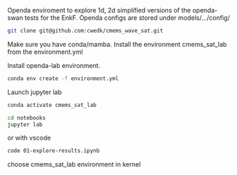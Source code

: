Openda enviroment to explore 1d, 2d simplified versions of the openda-swan tests for the EnkF. Openda configs are stored under models/.../config/

```sh
git clone git@github.com:cwedk/cmems_wave_sat.git 
```

Make sure you have conda/mamba. Install the environment cmems_sat_lab from the environment.yml

Install openda-lab environment.


```sh
conda env create -f environment.yml
```

Launch jupyter lab


```sh
conda activate cmems_sat_lab
```

```sh
cd notebooks
jupyter lab
```
or with vscode

```sh
code 01-explore-results.ipynb
```

choose cmems_sat_lab  environment in kernel